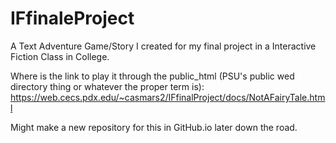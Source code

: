 # IFfinaleProject
A Text Adventure Game/Story I created for my final project in a Interactive Fiction Class in College.

Where is the link to play it through the public_html (PSU's public wed directory thing or whatever the proper term is): https://web.cecs.pdx.edu/~casmars2/IFfinalProject/docs/NotAFairyTale.html

Might make a new repository for this in GitHub.io later down the road.


